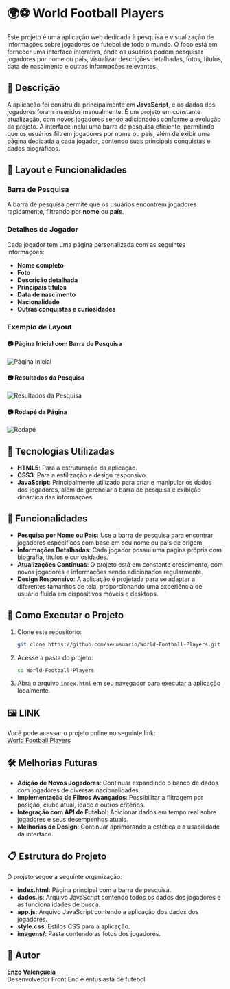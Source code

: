 # 🌍⚽ World Football Players


Este projeto é uma aplicação web dedicada à pesquisa e visualização de informações sobre jogadores de futebol de todo o mundo. O foco está em fornecer uma interface interativa, onde os usuários podem pesquisar jogadores por nome ou país, visualizar descrições detalhadas, fotos, títulos, data de nascimento e outras informações relevantes.

## 📄 Descrição

A aplicação foi construída principalmente em **JavaScript**, e os dados dos jogadores foram inseridos manualmente. É um projeto em constante atualização, com novos jogadores sendo adicionados conforme a evolução do projeto. A interface inclui uma barra de pesquisa eficiente, permitindo que os usuários filtrem jogadores por nome ou país, além de exibir uma página dedicada a cada jogador, contendo suas principais conquistas e dados biográficos.

## 🎨 Layout e Funcionalidades

### Barra de Pesquisa
A barra de pesquisa permite que os usuários encontrem jogadores rapidamente, filtrando por **nome** ou **país**.

### Detalhes do Jogador
Cada jogador tem uma página personalizada com as seguintes informações:
- **Nome completo**
- **Foto**
- **Descrição detalhada**
- **Principais títulos**
- **Data de nascimento**
- **Nacionalidade**
- **Outras conquistas e curiosidades**

### Exemplo de Layout

#### 📷 Página Inicial com Barra de Pesquisa
![Página Inicial](https://github.com/user-attachments/assets/e4ff999b-40f9-4e50-8ebc-e2a98da3b9f4)


#### 📷 Resultados da Pesquisa
![Resultados da Pesquisa](https://github.com/user-attachments/assets/7ea32102-d423-424b-8cf0-a7fd5899038f)


#### 📷 Rodapé da Página
![Rodapé](https://github.com/user-attachments/assets/a0f221bf-67b7-452c-a820-012bbf8c3ce4)


## 🔧 Tecnologias Utilizadas

- **HTML5**: Para a estruturação da aplicação.
- **CSS3**: Para a estilização e design responsivo.
- **JavaScript**: Principalmente utilizado para criar e manipular os dados dos jogadores, além de gerenciar a barra de pesquisa e exibição dinâmica das informações.
  
## 📑 Funcionalidades

- **Pesquisa por Nome ou País**: Use a barra de pesquisa para encontrar jogadores específicos com base em seu nome ou país de origem.
- **Informações Detalhadas**: Cada jogador possui uma página própria com biografia, títulos e curiosidades.
- **Atualizações Contínuas**: O projeto está em constante crescimento, com novos jogadores e informações sendo adicionados regularmente.
- **Design Responsivo**: A aplicação é projetada para se adaptar a diferentes tamanhos de tela, proporcionando uma experiência de usuário fluida em dispositivos móveis e desktops.

## 🚀 Como Executar o Projeto

1. Clone este repositório:
   ```bash
   git clone https://github.com/seuusuario/World-Football-Players.git
   ```

2. Acesse a pasta do projeto:
   ```bash
   cd World-Football-Players
   ```

3. Abra o arquivo `index.html` em seu navegador para executar a aplicação localmente.

## 🖼️ LINK

Você pode acessar o projeto online no seguinte link:  
[World Football Players](https://joagadores-imersao-alura.netlify.app)

## 🛠️ Melhorias Futuras

- **Adição de Novos Jogadores**: Continuar expandindo o banco de dados com jogadores de diversas nacionalidades.
- **Implementação de Filtros Avançados**: Possibilitar a filtragem por posição, clube atual, idade e outros critérios.
- **Integração com API de Futebol**: Adicionar dados em tempo real sobre jogadores e seus desempenhos atuais.
- **Melhorias de Design**: Continuar aprimorando a estética e a usabilidade da interface.

## 📋 Estrutura do Projeto

O projeto segue a seguinte organização:

- **index.html**: Página principal com a barra de pesquisa.
- **dados.js**: Arquivo JavaScript contendo todos os dados dos jogadores e as funcionalidades de busca.
- **app.js**: Arquivo JavaScript contendo a aplicação dos dados dos jogadores.
- **style.css**: Estilos CSS para a aplicação.
- **imagens/**: Pasta contendo as fotos dos jogadores.

## 💼 Autor

**Enzo Valençuela**  
Desenvolvedor Front End e entusiasta de futebol
